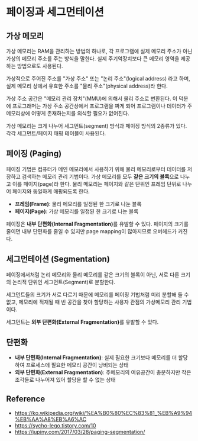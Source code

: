 # 페이징과 세그먼테이션

## 가상 메모리
가상 메모리는 RAM을 관리하는 방법의 하나로, 각 프로그램에 실제 메모리 주소가 아닌 가상의 메모리 주소를 주는 방식을 말한다. 
실제 주기억장치보다 큰 메모리 영역을 제공하는 방법으로도 사용된다.

가상적으로 주어진 주소를 "가상 주소" 또는 "논리 주소"(logical address) 라고 하며, 
실제 메모리 상에서 유효한 주소를 "물리 주소"(physical address)라 한다. 

가상 주소 공간은 "메모리 관리 장치"(MMU)에 의해서 물리 주소로 변환된다. 
이 덕분에 프로그래머는 가상 주소 공간상에서 프로그램을 짜게 되어 프로그램이나 데이터가 주메모리상에 어떻게 존재하는지를 의식할 필요가 없어진다.

가상 메모리는 크게 나누어 세그먼트(segment) 방식과 페이징 방식의 2종류가 있다.
각각 세그먼트/페이지 매핑 테이블이 사용된다.


## 페이징 (Paging)
페이징 기법은 컴퓨터가 메인 메모리에서 사용하기 위해 물리 메모리로부터 데이터를 저장하고 검색하는 메모리 관리 기법이다.
가상 메모리를 모두 <b>같은 크기의 블록</b>으로 나누고 이를 페이지(page)라 한다.
물리 메모리는 페이지와 같은 단위인 프레임 단위로 나누어 페이지와 동일하게 매핑되도록 한다.
- <b>프레임(Frame)</b>: 물리 메모리를 일정된 한 크기로 나눈 블록
- <b>페이지(Page)</b>: 가상 메모리를 일정된 한 크기로 나눈 블록

페이징은 <b>내부 단편화(Internal Fragmentation)</b>를 유발할 수 있다.
페이지의 크기를 줄이면 내부 단편화를 줄일 수 있지만 page mapping이 많아지므로 오버헤드가 커진다.


## 세그먼테이션 (Segmentation)
페이징에서처럼 논리 메모리와 물리 메모리를 같은 크기의 블록이 아닌, 서로 다른 크기의 논리적 단위인 세그먼트(Segment)로 분할한다.

세그먼트들의 크기가 서로 다르기 때문에 메모리를 페이징 기법처럼 미리 분할해 둘 수 없고,
메모리에 적재될 때 빈 공간을 찾아 할당하는 사용자 관점의 가상메모리 관리 기법이다.

세그먼트는 <b>외부 단편화(External Fragmentation)</b>를 유발할 수 있다.


## 단편화
- <b>내부 단편화(Internal Fragmentation)</b>: 실제 필요한 크기보다 메모리를 더 할당하여 프로세스에 필요한 메모리 공간이 낭비되는 상태
- <b>외부 단편화(External Fragmentation)</b>: 주메모리의 여유공간이 충분하지만 작은 조각들로 나누어져 있어 할당을 할 수 없는 상태


## Reference
- https://ko.wikipedia.org/wiki/%EA%B0%80%EC%83%81_%EB%A9%94%EB%AA%A8%EB%A6%AC
- https://sycho-lego.tistory.com/10
- https://jupiny.com/2017/03/28/paging-segmentation/
